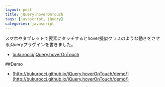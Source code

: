 ```yaml
---
layout: post
title: jQuery.hoverOnTouch
tags: [javascript, jQuery]
categories: javascript
---
```

スマホやタブレットで要素にタッチするとhover擬似クラスのような動きをさせるjQueryプラグインを書きました。

- [bukurocci/jQuery.hoverOnTouch](https://github.com/bukurocci/jQuery.hoverOnTouch)


##Demo
- [http://bukurocci.github.io/jQuery.hoverOnTouch/demo/](http://bukurocci.github.io/jQuery.hoverOnTouch/demo/)
